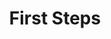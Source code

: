---
title: First Steps
parent: First Steps
nav_order: 3
permalink: /docs/03_first_steps.html
layout: tiles
has_children: true
hide_content: true
tiles:
  - title: Onboarding
    description: getting started with evan.network
    icon: snowboarding
    link: /docs/03_first_steps/quick-start.html

  - title: Dashboard
    description: evan.network landing page
    icon: tachometer-alt
    link: /docs/03_first_steps/dashboard.html

  - title: Profile
    description: view and manage your personal settings
    icon: id-card
    link: /docs/03_first_steps/contacts.html

  - title: Mailbox
    description: communicate with business business partners
    icon: inbox
    link: /docs/03_first_steps/mailbox.html

  - title: Verification
    description: check and issue trusts for accounts
    icon: certificate
    link: /docs/03_first_steps/verification.html

  - title: Example Dapp - Taskboard
    description: evan.network example Dapp
    icon: tasks
    link: /docs/03_first_steps/taskboard.html
---